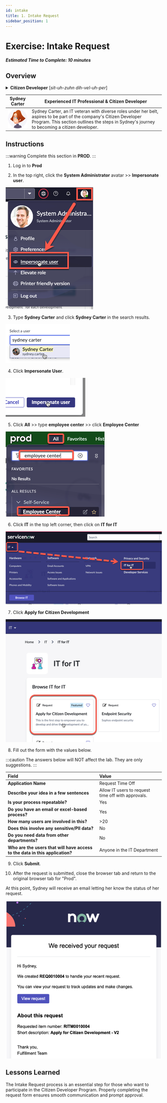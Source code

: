 ```yaml
---
id: intake
title: 1. Intake Request
sidebar_position: 1
---
```

# Exercise: Intake Request

##### Estimated Time to Complete: 10 minutes

## Overview

<details>
  <summary><strong>Citizen Developer</strong> [<em>sit-uh-zuhn dih-vel-uh-per</em>]</summary>
  Someone who, despite lacking formal coding training, engages in creating software applications and tools to solve specific business problems or enhance workflows. A citizen developer leverages low-code and no-code platforms to translate their domain knowledge into practical solutions.
  <br/>
  <br/>
  In ServiceNow, this could be any user developing in Dev without the 'admin' role. 
</details>

| Sydney Carter | Experienced IT Professional & Citizen Developer 
|--|--|
| ![](/img/lab-aemc/2023-08-30-15-40-26.png) | Sydney Carter, an IT veteran with diverse roles under her belt, aspires to be part of the company's Citizen Developer Program. This section outlines the steps in Sydney's journey to becoming a citizen developer.

## Instructions

:::warning
Complete this section in **PROD**.
:::

1. Log in to **Prod**


2. In the top right, click the **System Administrator** avatar >> **Impersonate user**.
 
![relative](/img/lab-aemc/2023-03-14-12-31-53.png)

3. Type **Sydney Carter** and click **Sydney Carter** in the search results.
 
![relative](/img/lab-aemc/2023-03-14-12-34-01.png)

4. Click **Impersonate User**. 
 
![relative](/img/lab-aemc/2023-03-14-12-34-24.png)

5. Click **All** >> type **employee center** >> click **Employee Center** 
 
![relative](/img/lab-aemc/2023-07-05-10-07-57.png)

6. Click **IT** in the top left corner, then click on **IT for IT**
 
![relative](/img/lab-aemc/2023-08-01-11-19-23.png)

7. Click **Apply for Citizen Development**
 
![relative](/img/lab-aemc/2023-08-01-11-22-12.png)

8. Fill out the form with the values below.

:::caution
The answers below will NOT affect the lab. They are only suggestions. 
:::

| Field | Value 
|:---|:---
| **Application Name** | Request Time Off 
| **Describe your idea in a few sentences** | Allow IT users to request time off with approvals.
| **Is your process repeatable?** | Yes
| **Do you have an email or excel-based process?** | Yes
| **How many users are involved in this?** | >20
| **Does this involve any sensitive/PII data?** | No
| **Do you need data from other departments?** | No
| **Who are the users that will have access to the data in this application?** | Anyone in the IT Department

9. Click **Submit**.


10. After the request is submitted, close the browser tab and return to the original browser tab for "Prod". 

At this point, Sydney will receive an email letting her know the status of her request. 

![relative](/img/lab-aemc/2023-07-05-15-59-36.png)

## Lessons Learned

The Intake Request process is an essential step for those who want to participate in the Citizen Developer Program. Properly completing the request form ensures smooth communication and prompt approval.

